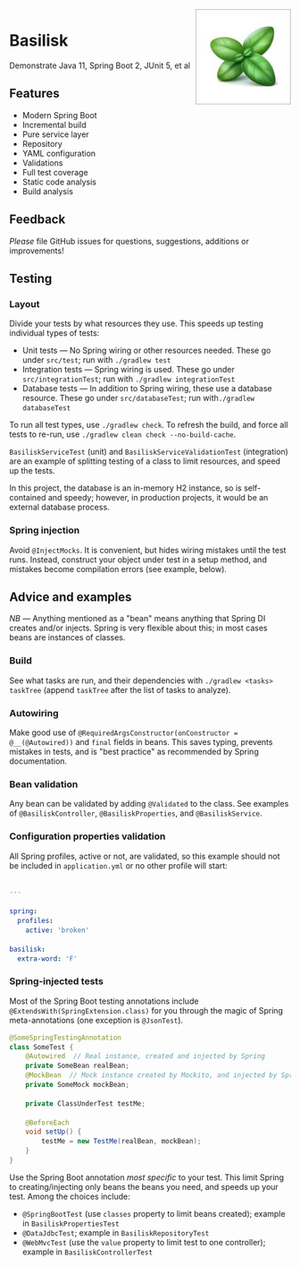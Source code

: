 <img src="basil-lips.jpg" alt="Image of basil" align="right"/>

# Basilisk

Demonstrate Java 11, Spring Boot 2, JUnit 5, et al

## Features

* Modern Spring Boot
* Incremental build
* Pure service layer
* Repository
* YAML configuration
* Validations
* Full test coverage
* Static code analysis
* Build analysis

## Feedback

_Please_ file GitHub issues for questions, suggestions, additions or 
improvements! 

## Testing

### Layout 

Divide your tests by what resources they use.  This speeds up testing 
individual types of tests:

* Unit tests &mdash; No Spring wiring or other resources needed.  These go 
under `src/test`; run with `./gradlew test`
* Integration tests &mdash; Spring wiring is used.  These go under 
`src/integrationTest`; run with `./gradlew integrationTest`
* Database tests &mdash; In addition to Spring wiring, these use a database
resource.  These go under `src/databaseTest`; run with`./gradlew 
databaseTest`

To run all test types, use `./gradlew check`.  To refresh the build, and force
all tests to re-run, use `./gradlew clean check --no-build-cache`.

`BasiliskServiceTest` (unit) and `BasiliskServiceValidationTest` (integration)
are an example of splitting testing of a class to limit resources, and 
speed up the tests.

In this project, the database is an in-memory H2 instance, so is 
self-contained and speedy; however, in production projects, it would be an 
external database process.

### Spring injection

Avoid `@InjectMocks`.  It is convenient, but hides wiring mistakes until the
test runs.  Instead, construct your object under test in a setup method, 
and mistakes become compilation errors (see example, below).

## Advice and examples

_NB_ &mdash; Anything mentioned as a "bean" means anything that Spring DI 
creates and/or injects.  Spring is very flexible about this; in most cases 
beans are instances of classes.

### Build

See what tasks are run, and their dependencies with `./gradlew <tasks> 
taskTree` (append `taskTree` after the list of tasks to analyze).

### Autowiring

Make good use of `@RequiredArgsConstructor(onConstructor = @__(@Autowired))`
and `final` fields in beans.  This saves typing, prevents mistakes in 
tests, and is "best practice" as recommended by Spring documentation.

### Bean validation

Any bean can be validated by adding `@Validated` to the class.  See 
examples of `@BasiliskController`, `@BasiliskProperties`, and 
`@BasiliskService`.

### Configuration properties validation

All Spring profiles, active or not, are validated, so this example should not
be included in `application.yml` or no other profile will start:

```yaml

---

spring:
  profiles:
    active: 'broken'

basilisk:
  extra-word: 'F'
```

### Spring-injected tests

Most of the Spring Boot testing annotations include
`@ExtendsWith(SpringExtension.class)` for you through the magic of Spring 
meta-annotations (one exception is `@JsonTest`).

```java
@SomeSpringTestingAnnotation
class SomeTest {
    @Autowired  // Real instance, created and injected by Spring
    private SomeBean realBean;
    @MockBean  // Mock instance created by Mockito, and injected by Spring
    private SomeMock mockBean;
    
    private ClassUnderTest testMe;
    
    @BeforeEach
    void setUp() {
        testMe = new TestMe(realBean, mockBean);        
    }
}
```

Use the Spring Boot annotation _most specific_ to your test.  This limit 
Spring to creating/injecting only beans the beans you need, and speeds up 
your test.  Among the choices include:

- `@SpringBootTest` (use `classes` property to limit beans created); 
  example in `BasiliskPropertiesTest`
- `@DataJdbcTest`; example in `BasiliskRepositoryTest`
- `@WebMvcTest` (use the `value` property to limit test to one controller);
  example in `BasiliskControllerTest`
